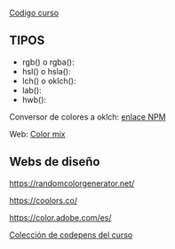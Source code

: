 [Codigo curso](https://github.com/CodelyTV/css-colors-course/blob/main/02-working-with-colors/1-create-your-palette/package.json)

## TIPOS

* rgb() o rgba():
* hsl() o hsla():
* lch() o oklch():
* lab():
* hwb():

Conversor de colores a oklch: [enlace NPM](https://github.com/fpetrakov/convert-to-oklch)

Web: [Color mix](https://codepen.io/codelytv/pen/KKrYrdX/)

## Webs de diseño

https://randomcolorgenerator.net/

https://coolors.co/

https://color.adobe.com/es/

[Colección de codepens del curso](https://codepen.io/collection/zxJqbq?cursor=eyJwYWdlIjoxfQ==)
